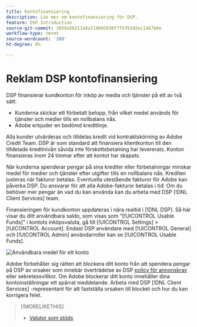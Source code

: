 ```yaml
---
title: Kontofinansiering
description: Läs mer om kontofinansiering för DSP.
feature: DSP Introduction
source-git-commit: 3059a5b211a8a219b02930f7f5763d5ec1467b8e
workflow-type: tm+mt
source-wordcount: '260'
ht-degree: 0%

---
```


# Reklam DSP kontofinansiering

DSP finansierar kundkonton för inköp av media och tjänster på ett av två sätt:

* Kunderna skickar ett förbetalt belopp, från vilket medel används för tjänster och medier tills en nollbalans nås.
* Adobe erbjuder en bedömd kreditlinje.

Alla kunder utvärderas och tilldelas kredit vid kontraktskörning av Adobe Credit Team. DSP är som standard att finansiera klientkonton till den tilldelade kreditnivån såvida inte förskottsbetalning har levererats. Konton finansieras inom 24 timmar efter att kontot har skapats.

När kunderna spenderar pengar på sina krediter eller förbetalningar minskar medel för medier och tjänster efter utgifter tills en nollbalans nås. Krediten justeras när fakturor betalas. Eventuella utestående fakturor för Adobe kan påverka DSP. Du ansvarar för att alla Adobe-fakturor betalas i tid. Om du behöver mer pengar än vad du kan använda kan du arbeta med DSP [!DNL Client Services] team.

Finansieringen för kundkonton uppdateras i nära realtid i [!DNL DSP]. Så här visar du ditt användbara saldo, som visas som &quot;[!UICONTROL Usable Funds]&quot; i kontots inköpsvaluta, gå till [!UICONTROL Settings] > [!UICONTROL Account]. Endast DSP användare med [!UICONTROL General] och [!UICONTROL Admin] användarroller kan se [!UICONTROL Usable Funds].

![Användbara medel för ett konto](/help/dsp/assets/account-usable-funds.png)

Adobe förbehåller sig rätten att blockera ditt konto från att spendera pengar på DSP av orsaker som innebär överträdelse av DSP [policy för annonskrav](/help/policies/ad-requirements-policy.md) eller sekretessvillkor. Om Adobe blockerar ditt konto innehåller dina kontoinställningar ett spärrat meddelande. Arbeta med DSP [!DNL Client Services] -representant för att fastställa orsaken till blocket och hur du kan korrigera felet.

>[!MORELIKETHIS]
>
>* [Valutor som stöds](/help/dsp/currency.md)

